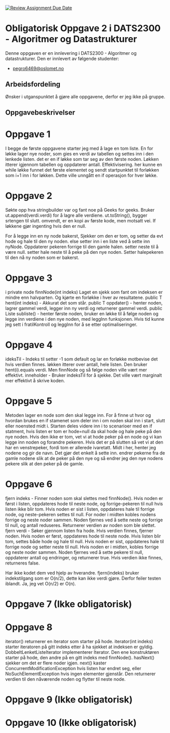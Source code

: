 [![Review Assignment Due Date](https://classroom.github.com/assets/deadline-readme-button-22041afd0340ce965d47ae6ef1cefeee28c7c493a6346c4f15d667ab976d596c.svg)](https://classroom.github.com/a/FVZ-bAxQ)
# Obligatorisk Oppgave 2 i DATS2300 - Algoritmer og Datastrukturer

Denne oppgaven er en innlevering i DATS2300 - Algoritmer og datastrukturer. Den er innlevert av følgende studenter:
* pegro6469@oslomet.no


## Arbeidsfordeling
Ønsker i utganspunktet å gjøre alle oppgavene, derfor er jeg ikke på gruppe.

## Oppgavebeskrivelser

# Oppgave 1
I begge de første oppgavene starter jeg med å lage en tom liste. En for løkke lager nye noder, som gies en verdi av tabellen og settes inn i den lenkede listen. det er en if løkke som tar seg av den første noden. Løkken itterer igjennom tabellen og oppdaterer antall. Effektivisering. her kunne en while løkke funnet det første elementet og sendt startpunktet til forløkken som i+1 inn i for løkken. Dette ville unngått en if operasjon for hver løkke.

# Oppgave 2
Søkte opp hva stringbuilder var og fant noe på Geeks for geeks. Bruker ut.append(verdi.verdi) for å lagre alle verdiene. ut.toString(), bygger srtengen til slutt. omvendt, er en kopi av første kode, men motsatt vei. If løkkene gjør ingenting hvis den er null. 

For å legge inn en ny node bakerst, Sjekker om den er tom, og setter da evt hode og hale til den ny noden. else setter inn i en liste ved å sette inn nyNode. Oppdaterer pekeren forrige til den gamle halen. setter neste til å være null. setter hale neste til å peke på den nye noden. Setter halepekeren til den nå ny noden som er bakerst.  

# Oppgave 3
i private node<T> finnNode(int indeks) Laget en sjekk som fant om indeksen er mindre enn halvparten. Og kjørte en forløkke i hver av resultatene.
public T hent(int indeks) - Akkurat det som står.
public T oppdater() - henter noden, lagrer gammel verdi, legger inn ny verdi og returnerer gammel verdi.
public Liste<T> subliste() - henter første noden, bruker en løkke til å følge noden og legge inn verdiene i den nye noden, med leggInn funksjonen. Hvis tid kunne jeg sett i fratilKontroll og leggInn for å se etter optimaliseringer.

# Oppgave 4
ideksTil - Indeks til setter -1 som default og lar en forløkke motbevise det hvis verdien finnes. løkken itterer over antall, hele listen. Den bruker hent(i).equals verdi. Men finnNode og så følge noden ville vært mer effektivt.
inneholder - Bruker indeksTil for å sjekke. Det ville vært marginalt mer effektivt å skrive koden.

# Oppgave 5
Metoden lager en node som den skal legge inn. For å finne ut hvor og hvordan brukes en if stamenet som deler inn i om noden skal inn i start, slutt eller noensted midt i. Starten deles videre inn i to scenarioer med en if statment, hvis listen er tom er hode=null da skal hode og hale peke på den nye noden. Hvis den ikke er tom, vet vi at hode peker på en node og vi kan legge inn noden og forandre pekeren. Hvis det er på slutten så vet vi at den har en venstrepeker, fordi tom er allerede ivaretatt. Midt i her, henter jeg nodene og gir de navn. Det gjør det enkelt å sette inn. endrer pekerne fra de gamle nodene slik at de peker på den nye og så endrer jeg den nye nodens pekere slik at den peker på de gamle. 

# Oppgave 6
fjern indeks - Finner noden som skal slettes med finnNode(). Hvis noden er først i listen, oppdateres hode til neste node, og forrige-pekeren til null hvis listen ikke blir tom. Hvis noden er sist i listen, oppdateres hale til forrige node, og neste-pekeren settes til null. For noder i midten kobles nodens forrige og neste noder sammen. Noden fjernes ved å sette neste og forrige til null, og antall reduseres. Returnerer verdien av noden som ble slettet.
fjern verdi - Søker gjennom listen fra hode. Hvis verdien finnes, fjerner noden. Hvis noden er først, oppdateres hode til neste node. Hvis listen blir tom, settes både hode og hale til null. Hvis noden er sist, oppdateres hale til forrige node og setter neste til null. Hvis noden er i midten, kobles forrige og neste noder sammen. Noden fjernes ved å sette pekere til null, oppdaterer antall og endringer, og returnerer true. Hvis verdien ikke finnes, returneres false.

Har ikke kodet dem ved hjelp av hverandre. fjern(indeks) bruker indekstilgang som er O(n/2), dette kan ikke verdi gjøre. Derfor feiler testen iblandt. Ja, jeg vet O(n/2) er O(n).

# Oppgave 7  (Ikke obligatorisk)


# Oppgave 8
iterator() returnerer en iterator som starter på hode. iterator(int indeks) starter iteratoren på gitt indeks etter å ha sjekket at indeksen er gyldig.
DobbeltLenketListeIterator implementerer Iterator<T>. Den ene konstruktøren starter på hode, den andre på en gitt indeks med finnNode().
hasNext() sjekker om det er flere noder igjen. next() kaster ConcurrentModificationException hvis listen har endret seg, eller NoSuchElementException hvis ingen elementer gjenstår. Den returnerer verdien til den nåværende noden og flytter til neste node.

# Oppgave 9  (Ikke obligatorisk)

# Oppgave 10 (Ikke obligatorisk)